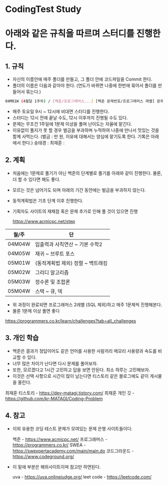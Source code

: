 # CodingTest Study
# 아래와 같은 규칙을 따르며 스터디를 진행한다.

## 1. 규칙

- 자신의 이름안에 매주 폴더를 만들고, 그 폴더 안에 코드파일을 Commit 한다.
- 폴더의 이름은 다음과 같아야 한다. (연도가 바뀌면 나중에 한번에 묶어서 폴더를 만들어서 묶는다.)
 ```sh
 04M01W (4월달 1주차) / [백준/프로그래머스...] [백준 문제번호/프로그래머스 레벨] 문제명
 ```
- 매주 토요일 9시 ~ 12시에 비대면 스터디를 진행한다.
- 스터디는 12시 전에 끝날 수도, 12시 이후까지 진행될 수도 있다.
- 문제는 무조건 1주일에 1문제 이상을 풀며 난이도는 자율에 맡긴다.
- 이유없이 풀지가 못 할 경우 벌금을 부과하며 누적하여 나중에 만나서 맛있는 것을 함께 사먹는다.
(벌금 : 만 원, 이유에 대해서는 양심에 맡기도록 한다. 기록은 아래에서 한다.)
 송태경 : 
 최재훈 : 

## 2. 계획
- 처음에는 1문제로 풀기가 아닌 백준의 단계별로 풀기를 아래와 같이 진행한다. 물론, 더 할 수 있다면 해도 좋다.
- 모르는 것은 넘어가도 되며 아래의 기간 동안에는 벌금을 부과하지 않는다.
- 동적계획법은 기초 단계 이후 진행한다. 
- 기획자도 사이트의 재채점 혹은 문제 추가로 인해 풀 것이 있으면 진행
  
  https://www.acmicpc.net/step

| 월/주 | 단 |
| ------ | ------ |
| 04M04W | 입출력과 사칙연산 ~ 기본 수학2 |
| 04M05W | 재귀 ~ 브루트 포스 |
| 05M01W | (동적계획법 제외) 정렬 ~ 백트래킹 |
| 05M02W | 그리디 알고리즘 |
| 05M03W | 정수론 및 조합론 |
| 05M04W | 스택 ~ 큐, 덱 |

-  위 과정이 완료되면 프로그래머스 2레벨 (SQL 제외)하고 매주 1문제씩 진행해본다. 
-  물론 1문제 이상 풀면 좋다
 
 https://programmers.co.kr/learn/challenges?tab=all_challenges

## 3. 개인 학습
 - 백준은 결과가 정답이어도 같은 언어를 사용한 사람끼리 메모리 사용량과 속도를 비교할 수 있다.
 - 너무 많은 차이가 난다면 다시 문제를 풀어보자.
 - 또한, 모르겠다고 1시간 고민하고 답을 보면 안된다. 최소 하루는 고민해보자.
 - 이것은 선택 사항으로 시간이 많이 남는다면 티스토리 같은 블로그에도 같이 게시물을 올린다.
 
 최재훈 티스토리 - https://dev-matagi.tistory.com/
 최재훈 개인 깃 - https://github.com/kr-MATAGI/Coding-Problem

## 4. 참고
 - 이외 유용한 코딩 테스트 문제가 모여있는 문제 은행 사이트들이다.

    백준 - https://www.acmicpc.net/
    프로그래머스 - https://programmers.co.kr/
    SWEA - https://swexpertacademy.com/main/main.do
    코드그라운드 - https://www.codeground.org/
- 이 밑에 부분은 해외사이트이며 참고만 하면된다.

    uva - https://uva.onlinejudge.org/
    leet code - https://leetcode.com/
